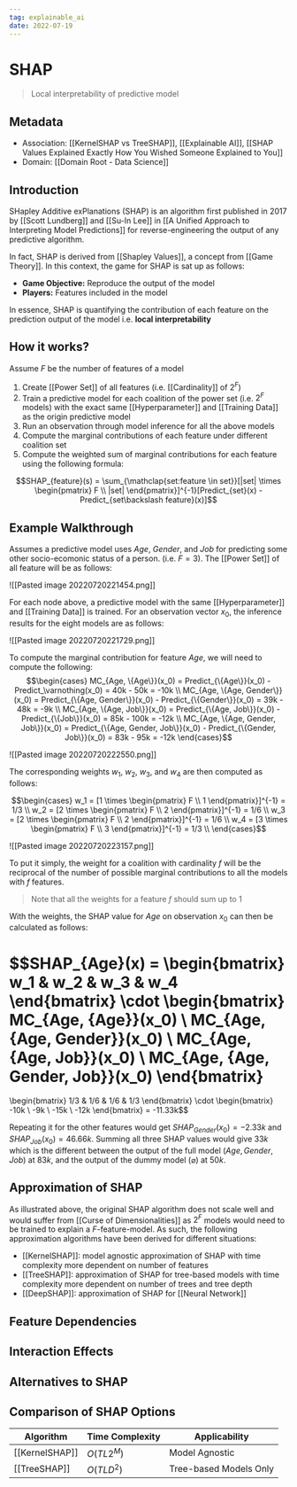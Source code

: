 ```yaml
---
tag: explainable_ai
date: 2022-07-19
---
```


# SHAP
> Local interpretability of predictive model

## Metadata
- Association: [[KernelSHAP vs TreeSHAP]], [[Explainable AI]], [[SHAP Values Explained Exactly How You Wished Someone Explained to You]]
- Domain: [[Domain Root - Data Science]]

## Introduction
SHapley Additive exPlanations (SHAP) is an algorithm first published in 2017 by [[Scott Lundberg]] and [[Su-In Lee]] in [[A Unified Approach to Interpreting Model Predictions]] for reverse-engineering the output of any predictive algorithm.

In fact, SHAP is derived from [[Shapley Values]], a concept from [[Game Theory]]. In this context, the game for SHAP is sat up as follows:

- **Game Objective:** Reproduce the output of the model
- **Players:** Features included in the model

In essence, SHAP is quantifying the contribution of each feature on the prediction output of the model i.e. **local interpretability**
## How it works?

Assume $F$ be the number of features of a model

1. Create [[Power Set]] of all features (i.e. [[Cardinality]] of $2^F$)
2. Train a predictive model for each coalition of the power set (i.e. $2^F$ models) with the exact same [[Hyperparameter]] and [[Training Data]] as the origin predictive model
3. Run an observation through model inference for all the above models
4. Compute the marginal contributions of each feature under different coalition set
5. Compute the weighted sum of marginal contributions for each feature using the following formula:

$$SHAP_{feature}(s) = \sum_{\mathclap{set:feature \in set}}[|set| \times \begin{pmatrix} F \\ |set| \end{pmatrix}]^{-1}[Predict_{set}(x) - Predict_{set\backslash feature}(x)]$$

## Example Walkthrough

Assumes a predictive model uses $Age$, $Gender$, and $Job$ for predicting some other socio-ecomonic status of a person. (i.e. $F=3$). The [[Power Set]] of all feature will be as follows:

![[Pasted image 20220720221454.png]]

For each node above, a predictive model with the same [[Hyperparameter]] and [[Training Data]] is trained. For an observation vector $x_0$, the inference results for the eight models are as follows:

![[Pasted image 20220720221729.png]]

To compute the marginal contribution for feature $Age$, we will need to compute the following:
$$\begin{cases}
MC_{Age, \{Age\}}(x_0) = Predict_{\{Age\}}(x_0) - Predict_\varnothing(x_0) = 40k - 50k = -10k \\
MC_{Age, \{Age, Gender\}}(x_0) = Predict_{\{Age, Gender\}}(x_0) - Predict_{\{Gender\}}(x_0) = 39k - 48k = -9k \\
MC_{Age, \{Age, Job\}}(x_0) = Predict_{\{Age, Job\}}(x_0) - Predict_{\{Job\}}(x_0) = 85k - 100k = -12k \\
MC_{Age, \{Age, Gender, Job\}}(x_0) = Predict_{\{Age, Gender, Job\}}(x_0) - Predict_{\{Gender, Job\}}(x_0) = 83k - 95k = -12k
\end{cases}$$

![[Pasted image 20220720222550.png]]

The corresponding weights $w_1$, $w_2$, $w_3$, and $w_4$ are then computed as follows:

$$\begin{cases}
w_1 = [1 \times \begin{pmatrix} F \\ 1 \end{pmatrix}]^{-1} = 1/3 \\
w_2 = [2 \times \begin{pmatrix} F \\ 2 \end{pmatrix}]^{-1} = 1/6 \\
w_3 = [2 \times \begin{pmatrix} F \\ 2 \end{pmatrix}]^{-1} = 1/6 \\
w_4 = [3 \times \begin{pmatrix} F \\ 3 \end{pmatrix}]^{-1} = 1/3 \\
\end{cases}$$

![[Pasted image 20220720223157.png]]

To put it simply, the weight for a coalition with cardinality $f$ will be the reciprocal of the number of possible marginal contributions to all the models with $f$ features.

> Note that all the weights for a feature $f$ should sum up to 1

With the weights, the SHAP value for $Age$ on observation $x_0$ can then be calculated as follows:

$$SHAP_{Age}(x) = 
\begin{bmatrix} w_1 & w_2 & w_3 & w_4 \end{bmatrix} \cdot 
\begin{bmatrix} MC_{Age, \{Age\}}(x_0) \\ MC_{Age, \{Age, Gender\}}(x_0) \\ MC_{Age, \{Age, Job\}}(x_0) \\ MC_{Age, \{Age, Gender, Job\}}(x_0) \end{bmatrix}
= 
\begin{bmatrix} 1/3 & 1/6 & 1/6 & 1/3 \end{bmatrix} \cdot 
\begin{bmatrix} -10k \\ -9k \\ -15k \\ -12k \end{bmatrix}
= -11.33k$$

Repeating it for the other features would get $SHAP_{Gender}(x_0) = -2.33k$ and $SHAP_{Job}(x_0) = 46.66k$. Summing all three SHAP values would give $33k$ which is the different between the output of the full model (${Age, Gender, Job}$) at $83k$, and the output of the dummy model ($\varnothing$) at $50k$.

## Approximation of SHAP

As illustrated above, the original SHAP algorithm does not scale well and would suffer from [[Curse of Dimensionalities]] as $2^F$ models would need to be trained to explain a $F$-feature-model. As such, the following approximation algorithms have been derived for different situations:

- [[KernelSHAP]]: model agnostic approximation of SHAP with time complexity more dependent on number of features
- [[TreeSHAP]]: approximation of SHAP for tree-based models with time complexity more dependent on number of trees and tree depth
- [[DeepSHAP]]: approximation of SHAP for [[Neural Network]]

## Feature Dependencies

## Interaction Effects

## Alternatives to SHAP

## Comparison of SHAP Options

| Algorithm | Time Complexity | Applicability |
| --- | --- | --- |
| [[KernelSHAP]] | $O(TL2^M)$ | Model Agnostic |
| [[TreeSHAP]] | $O(TLD^2)$ | Tree-based Models Only |